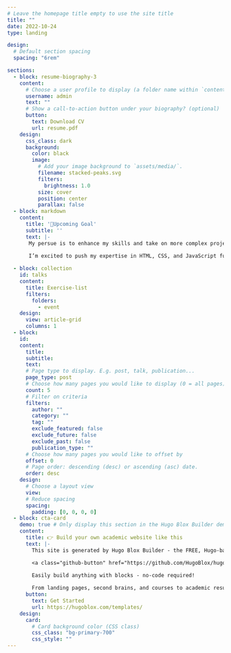 ```yaml
---
# Leave the homepage title empty to use the site title
title: ""
date: 2022-10-24
type: landing

design:
  # Default section spacing
  spacing: "6rem"

sections:
  - block: resume-biography-3
    content:
      # Choose a user profile to display (a folder name within `content/authors/`)
      username: admin
      text: ""
      # Show a call-to-action button under your biography? (optional)
      button:
        text: Download CV
        url: resume.pdf
    design:
      css_class: dark
      background:
        color: black
        image:
          # Add your image background to `assets/media/`.
          filename: stacked-peaks.svg
          filters:
            brightness: 1.0
          size: cover
          position: center
          parallax: false
  - block: markdown
    content:
      title: '🎯Upcoming Goal'
      subtitle: ''
      text: |-
       My persue is to enhance my skills and take on more complex projects. I aim to master advanced HTML, CSS, and JavaScript techniques, focusing on responsive design and interactive features. Expanding my knowledge of SQL will allow me to build dynamic, data-driven applications, while exploring biometric systems will add a cutting-edge security aspect to my projects. I also plan to dive into full-stack development with Node.js and Express.js, enabling me to create end-to-end applications. Contributing to open-source projects and building a personal portfolio website will further help me grow professionally. Staying updated with industry trends and experimenting with new technologies will ensure I stay at the forefront of web development🚀

       I’m excited to push my expertise in HTML, CSS, and JavaScript further, mastering modern frameworks and libraries to build dynamic and responsive web applications 😎. I also plan to deepen my SQL skills for creating robust, data-driven systems and integrate biometric technology to enhance security features in my projects. Expanding into full-stack development with Node.js and Express will allow me to handle both front-end and back-end tasks, creating comprehensive applications. Through contributing to open-source projects and building a standout portfolio, I aim to grow my professional presence and stay on top of emerging web development trends. This will set me on a path to becoming a versatile and innovative developer.
   
  - block: collection
    id: talks
    content: 
      title: Exercise-list
      filters:
        folders:
          - event
    design:
      view: article-grid
      columns: 1
  - block: 
    id: 
    content:
      title: 
      subtitle:
      text: 
      # Page type to display. E.g. post, talk, publication...
      page_type: post
      # Choose how many pages you would like to display (0 = all pages)
      count: 5
      # Filter on criteria
      filters:
        author: ""
        category: ""
        tag: ""
        exclude_featured: false
        exclude_future: false
        exclude_past: false
        publication_type: ""
      # Choose how many pages you would like to offset by
      offset: 0
      # Page order: descending (desc) or ascending (asc) date.
      order: desc
    design:
      # Choose a layout view
      view: 
      # Reduce spacing
      spacing:
        padding: [0, 0, 0, 0]
  - block: cta-card
    demo: true # Only display this section in the Hugo Blox Builder demo site
    content:
      title: 👉 Build your own academic website like this
      text: |-
        This site is generated by Hugo Blox Builder - the FREE, Hugo-based open source website builder trusted by 250,000+ academics like you.

        <a class="github-button" href="https://github.com/HugoBlox/hugo-blox-builder" data-color-scheme="no-preference: light; light: light; dark: dark;" data-icon="octicon-star" data-size="large" data-show-count="true" aria-label="Star HugoBlox/hugo-blox-builder on GitHub">Star</a>

        Easily build anything with blocks - no-code required!
        
        From landing pages, second brains, and courses to academic resumés, conferences, and tech blogs.
      button:
        text: Get Started
        url: https://hugoblox.com/templates/
    design:
      card:
        # Card background color (CSS class)
        css_class: "bg-primary-700"
        css_style: ""
---
```

